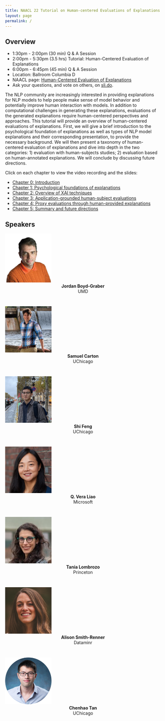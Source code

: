 ```yaml
---
title: NAACL 22 Tutorial on Human-centered Evaluations of Explanations
layout: page
permalink: /
---
```


## Overview

- 1:30pm  - 2:00pm (30 min) Q & A Session
- 2:00pm - 5:30pm (3.5 hrs) Tutorial: Human-Centered Evaluation of Explanations
- 6:00pm - 6:45pm (45 min) Q & A Session
- Location: Ballroom Columbia D
- NAACL page: [Human-Centered Evaluation of Explanations](https://2022.naacl.org/program/tutorials/#t4)
- Ask your questions, and vote on others, on [sli.do](https://app.sli.do/event/awQq8cDeXyxQYFP1WnfGqB).

The NLP community are increasingly interested in providing explanations for NLP models to help people make sense of model behavior and potentially improve human interaction with models. In addition to computational challenges in generating these explanations, evaluations of the generated explanations require human-centered perspectives and approaches. This tutorial will provide an overview of human-centered evaluations of explanations. First, we will give a brief introduction to the psychological foundation of explanations as well as types of NLP model explanations and their corresponding presentation, to provide the necessary background. We will then present a taxonomy of human-centered evaluation of explanations and dive into depth in the two categories: 1) evaluation with human-subjects studies; 2) evaluation based on human-annotated explanations. We will conclude by discussing future directions.

Click on each chapter to view the video recording and the slides:
- [Chapter 0: Introduction](https://xai-hcee.github.io/chapter_0.html)
- [Chapter 1: Psychological foundations of explanations](https://xai-hcee.github.io/chapter_1.html)
- [Chapter 2: Overview of XAI techniques](https://xai-hcee.github.io/chapter_2.html)
- [Chapter 3: Application-grounded human-subject evaluations](https://xai-hcee.github.io/chapter_3.html)
- [Chapter 4: Proxy evaluations through human-provided explanations](https://xai-hcee.github.io/chapter_4.html)
- [Chapter 5: Summary and future directions](https://xai-hcee.github.io/chapter_5.html)

## Speakers

<div class="col-md-4">
    <div class="profile height150">
        <div><a href="http://boydgraber.org/"><img class="avatar-img" width=150 src="images/jordan.png"></a></div>
        <div style="margin-bottom:40px"><center><b>Jordan Boyd-Graber</b><br>UMD</center></div>
    </div>
</div>
<div class="col-md-4">
    <div class="profile height150">
        <div><a href="https://shcarton.github.io"><img class="avatar-img" width=150 src="images/sam.jpeg"> </a></div>
        <div style="margin-bottom:40px"><center><b>Samuel Carton</b><br>UChicago</center></div>
    </div>
</div>
<div class="col-md-4">
    <div class="profile height150">
        <div><a href="http://www.shifeng.umiacs.io/"><img class="avatar-img" width=150 src="images/shi.jpeg"></a></div>
        <div style="margin-bottom:40px"><center><b>Shi Feng</b><br>UChicago</center></div>
    </div>
</div>
<div class="col-md-4">
    <div class="profile height150">
        <div><a href="http://www.qveraliao.com"><img class="avatar-img" width=150 src="images/vera.jpg"></a></div>
        <div style="margin-bottom:40px"><center><b>Q. Vera Liao</b><br>Microsoft</center></div>
    </div>
</div>
<div class="col-md-4">
    <div class="profile height150">
        <div><a href="http://cognition.princeton.edu/"><img class="avatar-img" width=150 src="images/tania.jpg"></a></div>
        <div style="margin-bottom:40px"><center><b>Tania Lombrozo</b><br>Princeton</center></div>
    </div>
</div>
<div class="col-md-4">
    <div class="profile height150">
        <div><a href="https://alisonmsmith.github.io"><img class="avatar-img" width=150 src="images/alison.jpg"></a></div>
        <div style="margin-bottom:40px"><center><b>Alison Smith-Renner</b><br>Dataminr</center></div>
    </div>
</div>
<div class="col-md-4">
    <div class="profile height150">
        <div><a href="https://chenhaot.com"><img class="avatar-img" width=150 src="images/chenhao.jpeg"></a></div>
        <div style="margin-bottom:40px"><center><b>Chenhao Tan</b><br>UChicago</center></div>
    </div>
</div>
